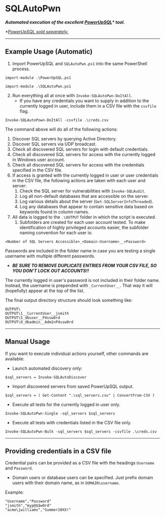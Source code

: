 # SQLAutoPwn

***Automated execution of the excellent [PowerUpSQL](https://github.com/NetSPI/PowerUpSQL)\* tool.***

*\*[PowerUpSQL sold separately.](https://github.com/NetSPI/PowerUpSQL)*

---

## Example Usage (Automatic)

1. Import PowerUpSQL and `SQLAutoPwn.ps1` into the same PowerShell process.

```
import-module .\PowerUpSQL.ps1

import-module .\SQLAutoPwn.ps1
```

2. Run everything all at once with `Invoke-SQLAutoPwn-DoItAll`.
	- If you have any credentials you want to supply in addition to the currently logged in user, include them in a CSV file with the `csvfile` flag.

```
Invoke-SQLAutoPown-DoItAll -csvfile .\creds.csv
```

The command above will do all of the following actions:

1. Discover SQL servers by querying Active Directory.
2. Discover SQL servers via UDP broadcast.
3. Check all discovered SQL servers for login with default credentials.
4. Check all discovered SQL servers for access with the currently logged in Windows user account.
5. Check all discovered SQL servers for access with the credentials specified in the CSV file.
6. If access is granted with the currently logged in user or user credentials in the CSV file, the following actions are taken with each user and server:
	1. Check the SQL server for vulnerabilities with `Invoke-SQLAudit`.
	2. Log all non-default databases that are accessible on the server.
	3. Log various details about the server (`Get-SQLServerInfoThreaded`).
	4. Log any databases that appear to contain sensitive data based on keywords found in column names.
7. All data is logged to the `.\OUTPUT` folder in which the script is executed.
	1. Subfolders are created for each user account tested. To make identification of highly privileged accounts easier, the subfolder naming convention for each user is:

```
<Number of SQL Servers Accessible>_<Domain-Username>__<Password>
```

Passwords are included in the folder name in case you are testing a single username with multiple different passwords.
- ***BE SURE TO REMOVE DUPLICATE ENTRIES FROM YOUR CSV FILE, SO YOU DON'T LOCK OUT ACCOUNTS!!***

The currently logged in user's password is not included in their folder name. Instead, the username is prepended with `_CurrentUser__`. That way it will (hopefully) appear at the top of the list.

The final output directory structure should look something like:

```
OUTPUT\
OUTPUT\1__CurrentUser__jsmith
OUTPUT\5_dbuser__P4ssw0rd
OUTPUT\9_dbadmin__Adm1nP4ssw0rd
```

---

## Manual Usage

If you want to execute individual actions yourself, other commands are available:

- Launch automated discovery only:

```
$sql_servers = Invoke-SQLAutoDiscover
```

- Import discovered servers from saved PowerUpSQL output. 

```
$sql_servers = ( Get-Content ".\sql_servers.csv" | ConvertFrom-CSV )
```

- Execute all tests for the currently logged in user only.

```
Invoke-SQLAutoPwn-Single -sql_servers $sql_servers
```

- Execute all tests with credentials listed in the CSV file only.

```
Invoke-SQLAutoPwn-Bulk -sql_servers $sql_servers -csvfile .\creds.csv
```

---

## Providing credentials in a CSV file

Credential pairs can be provided as a CSV file with the headings `Username` and `Password`.
- Domain users or database users can be specified. Just prefix domain users with their domain name, as in `DOMAIN\username`.

Example:

```csv
"Username","Password"
"jsmith","myp@$$w0rd"
"acme\jwilliams","Summer20XX!"
```

